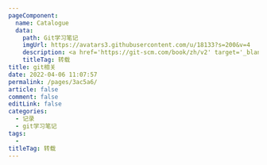 ```yaml
---
pageComponent:
  name: Catalogue
  data:
    path: Git学习笔记
    imgUrl: https://avatars3.githubusercontent.com/u/18133?s=200&v=4
    description: <a href='https://git-scm.com/book/zh/v2' target='_blank'>Git官网文档</a>的学习笔记，以官方文档为准。
    titleTag: 转载
title: git相关
date: 2022-04-06 11:07:57
permalink: /pages/3ac5a6/
article: false
comment: false
editLink: false
categories:
  - 记录
  - git学习笔记
tags:
  - 
titleTag: 转载
---
```

